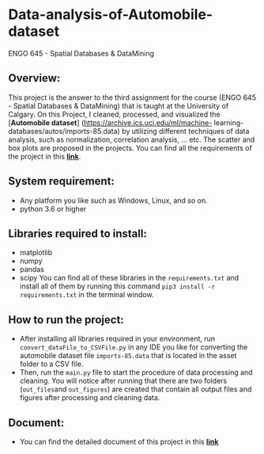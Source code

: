 # Data-analysis-of-Automobile-dataset

ENGO 645 - Spatial Databases & DataMining

## Overview:
This project is the answer to the third assignment for the course (ENGO 645 - Spatial Databases & DataMining) that is taught at the University of Calgary. On this Project, I cleaned, processed, and visualized the [**Automobile dataset**] (https://archive.ics.uci.edu/ml/machine-
learning-databases/autos/imports-85.data) by utilizing different techniques of data analysis, such as normalization, correlation analysis, ... etc. The scatter and box plots are proposed in the projects. You can find all the requirements of the project in this [**link**](https://drive.google.com/file/d/1GriSoKZpZ0bY5_geqha-zzAvEzkh6SHS/view?usp=sharing). 


## System requirement:
- Any platform you like such as Windows, Linux, and so on. 
- python 3.6 or higher

## Libraries required to install:
- matplotlib
- numpy
- pandas
- scipy
You can find all of these libraries in the `requirements.txt` and install all of them by running this command `pip3 install -r requirements.txt` in the terminal window.

## How to run the project:
* After installing all libraries required in your environment, run `convert_dataFile_to_CSVFile.py` in any IDE you like for converting the automobile dataset file `imports-85.data` that is located in the asset folder to a CSV file. 
* Then, run the `main.py` file to start the procedure of data processing and cleaning. You will notice after running that there are two folders (`out_files`and `out_figures`) are created that contain all output files and figures after processing and cleaning data. 

## Document:
- You can find the detailed document of this project in this [**link**](https://drive.google.com/file/d/1b37PRiQcYvk_X5e9WM4VFKdGudOEjIfM/view?usp=sharing)
